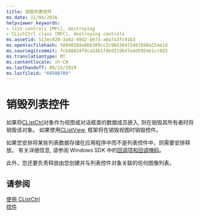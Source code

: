 ```yaml
---
title: 销毁列表控件
ms.date: 11/04/2016
helpviewer_keywords:
- list controls [MFC], destroying
- CListCtrl class [MFC], destroying controls
ms.assetid: 513ec820-3a02-49d2-b073-a6a7a3fc91b3
ms.openlocfilehash: 5004026da6bb309cc2c966384724b7b98e254e1d
ms.sourcegitcommit: fcb48824f9ca24b1f8bd37d647a4d592de1cc925
ms.translationtype: MT
ms.contentlocale: zh-CN
ms.lasthandoff: 08/15/2019
ms.locfileid: "69508709"
---
```

# <a name="destroying-the-list-control"></a>销毁列表控件

如果将[CListCtrl](../mfc/reference/clistctrl-class.md)对象作为视图或对话框类的数据成员嵌入, 则在销毁其所有者时将销毁该对象。 如果使用[CListView](../mfc/reference/clistview-class.md), 框架将在销毁视图时销毁控件。

如果您安排将某些列表数据存储在应用程序中而不是列表控件中，则需要安排释放。 有关详细信息, 请参阅 Windows SDK 中的[回调项和回调掩码](/windows/win32/Controls/using-list-view-controls)。

此外，您还要负责释放由您创建并与列表控件对象关联的任何图像列表。

## <a name="see-also"></a>请参阅

[使用 CListCtrl](../mfc/using-clistctrl.md)<br/>
[控件](../mfc/controls-mfc.md)
